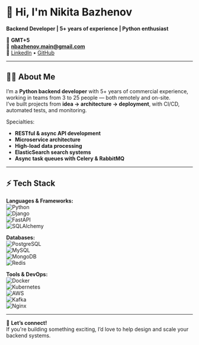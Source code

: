# 👋 Hi, I'm Nikita Bazhenov

**Backend Developer | 5+ years of experience | Python enthusiast**  

📍 **GMT+5**  
📧 **nbazhenov.main@gmail.com**  
🔗 [LinkedIn](https://www.linkedin.com/in/YOUR_LINKEDIN_LINK) • [GitHub](https://github.com/YOUR_GITHUB_USERNAME)  

---

## 🧑‍💻 About Me
I’m a **Python backend developer** with 5+ years of commercial experience, working in teams from 3 to 25 people — both remotely and on-site.  
I’ve built projects from **idea → architecture → deployment**, with CI/CD, automated tests, and monitoring.  

Specialties:
- **RESTful & async API development**
- **Microservice architecture**
- **High-load data processing**
- **ElasticSearch search systems**
- **Async task queues with Celery & RabbitMQ**

---

## ⚡ Tech Stack

**Languages & Frameworks:**  
![Python](https://img.shields.io/badge/Python-3776AB?style=for-the-badge&logo=python&logoColor=white)  
![Django](https://img.shields.io/badge/Django-092E20?style=for-the-badge&logo=django&logoColor=white)  
![FastAPI](https://img.shields.io/badge/FastAPI-009688?style=for-the-badge&logo=fastapi&logoColor=white)  
![SQLAlchemy](https://img.shields.io/badge/SQLAlchemy-1F1F1F?style=for-the-badge&logo=python&logoColor=white)  

**Databases:**  
![PostgreSQL](https://img.shields.io/badge/PostgreSQL-336791?style=for-the-badge&logo=postgresql&logoColor=white)  
![MySQL](https://img.shields.io/badge/MySQL-4479A1?style=for-the-badge&logo=mysql&logoColor=white)  
![MongoDB](https://img.shields.io/badge/MongoDB-4EA94B?style=for-the-badge&logo=mongodb&logoColor=white)  
![Redis](https://img.shields.io/badge/Redis-DC382D?style=for-the-badge&logo=redis&logoColor=white)  

**Tools & DevOps:**  
![Docker](https://img.shields.io/badge/Docker-2496ED?style=for-the-badge&logo=docker&logoColor=white)  
![Kubernetes](https://img.shields.io/badge/Kubernetes-326CE5?style=for-the-badge&logo=kubernetes&logoColor=white)  
![AWS](https://img.shields.io/badge/AWS-232F3E?style=for-the-badge&logo=amazon-aws&logoColor=white)  
![Kafka](https://img.shields.io/badge/Kafka-231F20?style=for-the-badge&logo=apache-kafka&logoColor=white)  
![Nginx](https://img.shields.io/badge/Nginx-009639?style=for-the-badge&logo=nginx&logoColor=white)  

---

💬 **Let’s connect!**  
If you're building something exciting, I’d love to help design and scale your backend systems.
